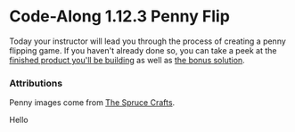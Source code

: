 # Code-Along 1.12.3 Penny Flip

Today your instructor will lead you through the process of creating a penny flipping game. If you haven't already done so, you can take a peek at the [finished product you'll be building](https://hackerusa-ce.github.io/code-along-1.12.3-penny-flip/) as well as [the bonus solution](https://hackerusa-ce.github.io/code-along-1.12.3-penny-flip/bonus.html).

### Attributions

Penny images come from [The Spruce Crafts](https://www.thesprucecrafts.com/describe-coins-to-collectors-768487). 

Hello